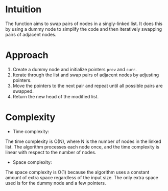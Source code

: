 # Intuition
<!-- Describe your first thoughts on how to solve this problem. -->
The function aims to swap pairs of nodes in a singly-linked list. It does this by using a dummy node to simplify the code and then iteratively swapping pairs of adjacent nodes.
# Approach
<!-- Describe your approach to solving the problem. -->
1. Create a dummy node and initialize pointers `prev` and `curr`.
2. Iterate through the list and swap pairs of adjacent nodes by adjusting pointers.
3. Move the pointers to the next pair and repeat until all possible pairs are swapped.
4. Return the new head of the modified list.

# Complexity
- Time complexity:
<!-- Add your time complexity here, e.g. $$O(n)$$ -->
The time complexity is O(N), where N is the number of nodes in the linked list. The algorithm processes each node once, and the time complexity is linear with respect to the number of nodes.

- Space complexity:
<!-- Add your space complexity here, e.g. $$O(n)$$ -->
The space complexity is O(1) because the algorithm uses a constant amount of extra space regardless of the input size. The only extra space used is for the dummy node and a few pointers.